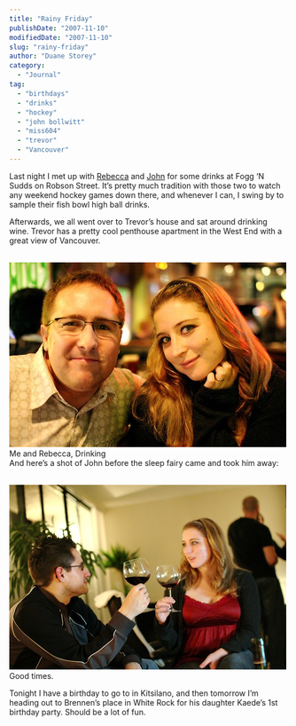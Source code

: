 ```yaml
---
title: "Rainy Friday"
publishDate: "2007-11-10"
modifiedDate: "2007-11-10"
slug: "rainy-friday"
author: "Duane Storey"
category:
  - "Journal"
tag:
  - "birthdays"
  - "drinks"
  - "hockey"
  - "john bollwitt"
  - "miss604"
  - "trevor"
  - "Vancouver"
---
```


Last night I met up with [Rebecca](http://www.miss604.com) and [John](http://www.audihertz.net/blog) for some drinks at Fogg ‘N Sudds on Robson Street. It’s pretty much tradition with those two to watch any weekend hockey games down there, and whenever I can, I swing by to sample their fish bowl high ball drinks.

Afterwards, we all went over to Trevor’s house and sat around drinking wine. Trevor has a pretty cool penthouse apartment in the West End with a great view of Vancouver.

  
[  
![](_images/rainy-friday-1.jpg)  ](http://www.flickr.com/photos/duanestorey/1945160726/)  
Me and Rebecca, Drinking  
And here’s a shot of John before the sleep fairy came and took him away:

  
[  
![](_images/rainy-friday-2.jpg)  ](http://www.flickr.com/photos/duanestorey/1945157336/in/photostream/)  
Good times.

Tonight I have a birthday to go to in Kitsilano, and then tomorrow I’m heading out to Brennen’s place in White Rock for his daughter Kaede’s 1st birthday party. Should be a lot of fun.